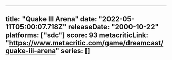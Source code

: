 
---
title: "Quake III Arena"
date: "2022-05-11T05:00:07.718Z"
releaseDate: "2000-10-22"
platforms: ["sdc"]
score: 93
metacriticLink: "https://www.metacritic.com/game/dreamcast/quake-iii-arena"
series: []
---
